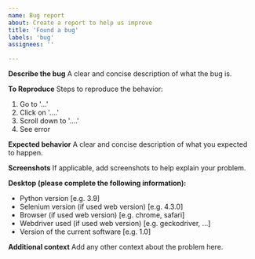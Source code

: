 ```yaml
---
name: Bug report
about: Create a report to help us improve
title: 'Found a bug'
labels: 'bug'
assignees: ''

---
```


**Describe the bug**
A clear and concise description of what the bug is.

**To Reproduce**
Steps to reproduce the behavior:
1. Go to '...'
2. Click on '....'
3. Scroll down to '....'
4. See error

**Expected behavior**
A clear and concise description of what you expected to happen.

**Screenshots**
If applicable, add screenshots to help explain your problem.

**Desktop (please complete the following information):**
 - Python version [e.g. 3.9]
 - Selenium version (if used web version) [e.g. 4.3.0]
 - Browser (if used web version) [e.g. chrome, safari]
 - Webdriver used (if used web version) [e.g. geckodriver, ...]
 - Version of the current software [e.g. 1.0]

**Additional context**
Add any other context about the problem here.

